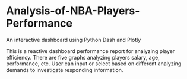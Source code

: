 # Analysis-of-NBA-Players-Performance
An interactive dashboard using Python Dash and Plotly

This is a reactive dashboard performance report for analyzing player efficiency. There are five graphs analyzing players salary, age, performance, etc. User can input or select based on different analyzing demands to investigate responding information.

